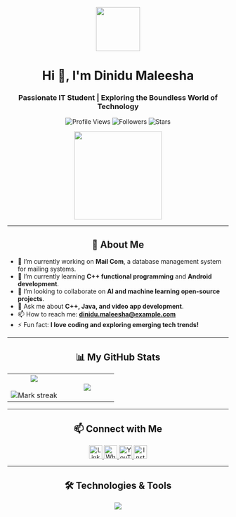 <p align="center">
  <img src="https://github.com/7oSkaaa/7oSkaaa/blob/main/Images/about_me.gif?raw=true" width="100px">
</p>

<h1 align="center">Hi 👋, I'm Dinidu Maleesha</h1>
<h3 align="center">Passionate IT Student | Exploring the Boundless World of Technology</h3>

<p align="center">
  <img src="https://komarev.com/ghpvc/?username=dinidumaleezha&label=Profile%20views&color=0e75b6&style=flat" alt="Profile Views" />
  <img src="https://img.shields.io/github/followers/dinidumaleezha?label=Followers" alt="Followers" />
  <img src="https://img.shields.io/github/stars/dinidumaleezha?label=Stars" alt="Stars" />
</p>

<p align="center">
  <img src="https://media.giphy.com/media/M9gbBd9nbDrOTu1Mqx/giphy.gif" width="200"/>
</p>

---

<h2 align="center">🚀 About Me</h2>

- 🔭 I’m currently working on **Mail Com**, a database management system for mailing systems.
- 🌱 I’m currently learning **C++ functional programming** and **Android development**.
- 👯 I’m looking to collaborate on **AI and machine learning open-source projects**.
- 💬 Ask me about **C++, Java, and video app development**.
- 📫 How to reach me: **dinidu.maleesha@example.com**
- ⚡ Fun fact: **I love coding and exploring emerging tech trends!**

---

<h2 align="center">📊 My GitHub Stats</h2>

<table align="center">
  <tr border="none">
    <td width="50%" align="center">
      <img align="center" src="https://github-readme-stats.vercel.app/api?username=Scar1109&theme=dark&show_icons=true&count_private=true" />
      <br></br>
      <img title="🔥 Get streak stats for your profile at git.io/streak-stats" alt="Mark streak" src="https://github-readme-streak-stats.herokuapp.com/?user=Scar1109&theme=dark&hide_border=false" />
    </td>
    <td width="50%" align="center">
      <img align="center" src="https://github-readme-stats.anuraghazra1.vercel.app/api/top-langs/?username=Scar1109&theme=dark&hide_border=false&no-bg=true&no-frame=true&langs_count=10" />
    </td>
  </tr>
</table>

---

<h2 align="center">📫 Connect with Me</h2>
<p align="center">
  <a href="https://www.linkedin.com/in/dinidumaleezha" target="_blank">
    <img src="https://img.shields.io/badge/LinkedIn-blue?logo=linkedin&logoColor=white" alt="LinkedIn" height="30"/>
  </a>
  <a href="https://wa.me/yourwhatsappnumber" target="_blank">
    <img src="https://img.shields.io/badge/WhatsApp-green?logo=whatsapp&logoColor=white" alt="WhatsApp" height="30"/>
  </a>
  <a href="https://www.youtube.com/channel/UCJPRbxNjnavUCE1oKtLjwrQ" target="_blank">
    <img src="https://img.shields.io/badge/YouTube-red?logo=youtube&logoColor=white" alt="YouTube" height="30"/>
  </a>
  <a href="https://www.instagram.com/dinidu.maleezha" target="_blank">
    <img src="https://img.shields.io/badge/Instagram-purple?logo=instagram&logoColor=white" alt="Instagram" height="30"/>
  </a>
</p>

---

<h2 align="center">🛠️ Technologies & Tools</h2>
<p align="center">
  <img src="https://skillicons.dev/icons?i=cpp,java,html,css,js,react,git,mysql,androidstudio,figma,photoshop&perline=7" />
</p>
